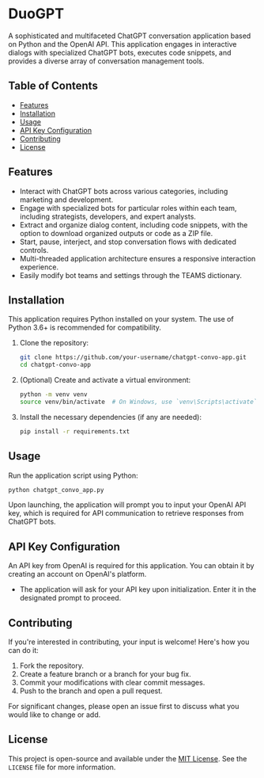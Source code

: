 # DuoGPT

A sophisticated and multifaceted ChatGPT conversation application based on Python and the OpenAI API. This application engages in interactive dialogs with specialized ChatGPT bots, executes code snippets, and provides a diverse array of conversation management tools.

## Table of Contents
- [Features](#features)
- [Installation](#installation)
- [Usage](#usage)
- [API Key Configuration](#api-key-configuration)
- [Contributing](#contributing)
- [License](#license)

## Features
- Interact with ChatGPT bots across various categories, including marketing and development.
- Engage with specialized bots for particular roles within each team, including strategists, developers, and expert analysts.
- Extract and organize dialog content, including code snippets, with the option to download organized outputs or code as a ZIP file.
- Start, pause, interject, and stop conversation flows with dedicated controls.
- Multi-threaded application architecture ensures a responsive interaction experience.
- Easily modify bot teams and settings through the TEAMS dictionary.

## Installation

This application requires Python installed on your system. The use of Python 3.6+ is recommended for compatibility.

1. Clone the repository:

    ```sh
    git clone https://github.com/your-username/chatgpt-convo-app.git
    cd chatgpt-convo-app
    ```

2. (Optional) Create and activate a virtual environment:

    ```sh
    python -m venv venv
    source venv/bin/activate  # On Windows, use `venv\Scripts\activate`
    ```

3. Install the necessary dependencies (if any are needed):

    ```sh
    pip install -r requirements.txt
    ```

## Usage

Run the application script using Python:

```sh
python chatgpt_convo_app.py
```

Upon launching, the application will prompt you to input your OpenAI API key, which is required for API communication to retrieve responses from ChatGPT bots.

## API Key Configuration

An API key from OpenAI is required for this application. You can obtain it by creating an account on OpenAI's platform.

- The application will ask for your API key upon initialization. Enter it in the designated prompt to proceed.

## Contributing
If you're interested in contributing, your input is welcome! Here's how you can do it:

1. Fork the repository.
2. Create a feature branch or a branch for your bug fix.
3. Commit your modifications with clear commit messages.
4. Push to the branch and open a pull request.

For significant changes, please open an issue first to discuss what you would like to change or add.

## License
This project is open-source and available under the [MIT License](LICENSE.txt). See the `LICENSE` file for more information.

